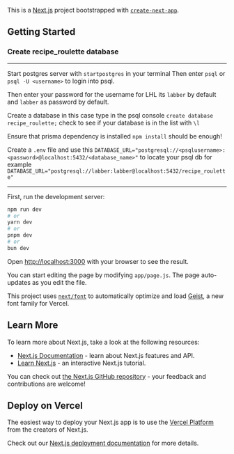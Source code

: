 This is a [Next.js](https://nextjs.org) project bootstrapped with [`create-next-app`](https://github.com/vercel/next.js/tree/canary/packages/create-next-app).

## Getting Started

### Create recipe_roulette database
---
Start postgres server with `startpostgres` in your terminal
Then enter `psql` or `psql -U <username>` to login into psql. 

Then enter your password for the username for LHL its `labber` by default and `labber` as password by default.

Create a database in this case type in the psql console `create database recipe_roulette;` check to see if your database is in the list with `\l`

Ensure that prisma dependency is installed  `npm install` should be enough!

Create a `.env` file and use this 
`DATABASE_URL="postgresql://<psqlusername>:<password>@localhost:5432/<database_name>"` to locate your psql db
for example <br>
`DATABASE_URL="postgresql://labber:labber@localhost:5432/recipe_roulette"`

---

First, run the development server:

```bash
npm run dev
# or
yarn dev
# or
pnpm dev
# or
bun dev
```

Open [http://localhost:3000](http://localhost:3000) with your browser to see the result.

You can start editing the page by modifying `app/page.js`. The page auto-updates as you edit the file.

This project uses [`next/font`](https://nextjs.org/docs/app/building-your-application/optimizing/fonts) to automatically optimize and load [Geist](https://vercel.com/font), a new font family for Vercel.

## Learn More

To learn more about Next.js, take a look at the following resources:

- [Next.js Documentation](https://nextjs.org/docs) - learn about Next.js features and API.
- [Learn Next.js](https://nextjs.org/learn) - an interactive Next.js tutorial.

You can check out [the Next.js GitHub repository](https://github.com/vercel/next.js) - your feedback and contributions are welcome!

## Deploy on Vercel

The easiest way to deploy your Next.js app is to use the [Vercel Platform](https://vercel.com/new?utm_medium=default-template&filter=next.js&utm_source=create-next-app&utm_campaign=create-next-app-readme) from the creators of Next.js.

Check out our [Next.js deployment documentation](https://nextjs.org/docs/app/building-your-application/deploying) for more details.
